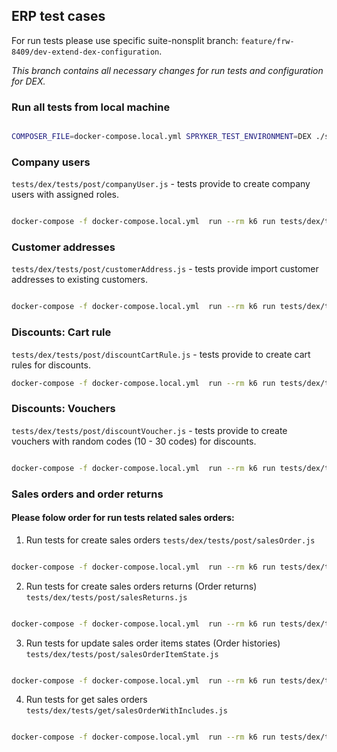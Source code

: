 ## ERP test cases

For run tests please use specific suite-nonsplit branch: `feature/frw-8409/dev-extend-dex-configuration`. 

_This branch contains all necessary changes for run tests and configuration for DEX._

### Run all tests from local machine

```bash

COMPOSER_FILE=docker-compose.local.yml SPRYKER_TEST_ENVIRONMENT=DEX ./shell/run-all-dex-erp-performance-tests.sh

```

### Company users 

`tests/dex/tests/post/companyUser.js` - tests provide to create company users with assigned roles.

```bash

docker-compose -f docker-compose.local.yml  run --rm k6 run tests/dex/tests/post/companyUser.js

```


### Customer addresses

`tests/dex/tests/post/customerAddress.js` - tests provide import  customer addresses to existing customers.

```bash

docker-compose -f docker-compose.local.yml  run --rm k6 run tests/dex/tests/post/customerAddress.js

```

### Discounts: Cart rule 

`tests/dex/tests/post/discountCartRule.js` - tests provide to create cart rules for discounts.


```bash
docker-compose -f docker-compose.local.yml  run --rm k6 run tests/dex/tests/post/discountCartRule.js

```

### Discounts: Vouchers 

`tests/dex/tests/post/discountVoucher.js` - tests provide to create vouchers with random codes (10 - 30 codes) for discounts.

```bash

docker-compose -f docker-compose.local.yml  run --rm k6 run tests/dex/tests/post/discountVoucher.js

```


### Sales orders and order returns

#### Please folow order for run tests related sales orders:

1. Run tests for create sales orders  `tests/dex/tests/post/salesOrder.js`  

```bash

docker-compose -f docker-compose.local.yml  run --rm k6 run tests/dex/tests/post/salesOrder.js

```

2. Run tests for create sales orders returns (Order returns) `tests/dex/tests/post/salesReturns.js`

```bash

docker-compose -f docker-compose.local.yml  run --rm k6 run tests/dex/tests/post/salesReturns.js

```

3. Run tests for update sales order items states (Order histories) `tests/dex/tests/post/salesOrderItemState.js`

```bash

docker-compose -f docker-compose.local.yml  run --rm k6 run tests/dex/tests/post/salesOrderItemState.js

```

4. Run tests for get sales orders `tests/dex/tests/get/salesOrderWithIncludes.js`

```bash

docker-compose -f docker-compose.local.yml  run --rm k6 run tests/dex/tests/get/salesOrderWithIncludes.js

```